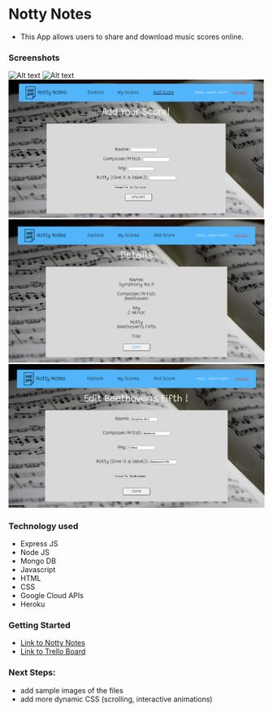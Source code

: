 # Notty Notes

- This App allows users to share and download music scores online.

### Screenshots

![Alt text](./public/images/explore-ss.png)
![Alt text](./public/images/myscores-ss.png)
![Alt text](./public/images/addscore-ss.png)
![Alt text](./public/images/details-ss.png)
![Alt text](./public/images/editscore-ss.png)

### Technology used

- Express JS
- Node JS
- Mongo DB
- Javascript
- HTML
- CSS
- Google Cloud APIs
- Heroku

### Getting Started

- [Link to Notty Notes](https://notty-notes.herokuapp.com)
- [Link to Trello Board](https://trello.com/b/KXtNVtrF/project-2)

### Next Steps:

- add sample images of the files
- add more dynamic CSS (scrolling, interactive animations)
